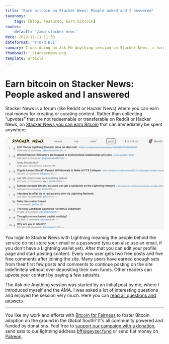 ```yaml
---
title: "Earn bitcoin on Stacker News: People asked and I answered"
taxonomy:
    tags: [Blog, Features, Earn bitcoin]
routes:
    default: '/ama-stacker-news'
date: 2022-11-11 11:30
dateformat: 'Y-m-d H:i'
summary: I was doing an Ask Me Anything session on Stacker News, a forum (like Reddit or Hacker News) where you can earn real money for creating or curating content. I was asked a lot of interesting questions and enjoyed the session very much.
thumbnail: _stackernews.png
template: article
---
```


# Earn bitcoin on Stacker News: People asked and I answered

Stacker News is a forum (like Reddit or Hacker News) where you can earn real money for creating or curating content. Rather than collecting “upvotes” that are not redeemable or transferable on Reddit or Hacker News, on [Stacker News you can earn Bitcoin](https://stacker.news) that can immediately be spent anywhere.

![](_stackernews.png)

You login to Stacker News with Lightning meaning the people behind the service do not store your email or a password (you can also use an email, if you don't have a Lightning wallet yet). After that you can edit your profile page and start posting content. Every new user gets two free posts and five free comments after joining the site. Many users have earned enough sats from their first few posts and comments to continue posting on the site indefinitely without ever depositing their own funds. Other readers can upvote your content by paying a few satoshis. 

The Ask me Anything session was started by an initial post by me, where I introduced myself and the AMA. I was asked a lot of interesting questions and enjoyed the session very much. Here you can [read all questions and answers](https://stacker.news/items/92142).

---
You like my work and efforts with [Bitcoin for Fairness](https://bffbtc.org) to foster Bitcoin adoption on the ground in the Global South? It's all community powered and funded by donations. Feel free to [support our campaign with a donation](https://anita.link/geyser), send sats to our lightning address bff@geyser.fund or send fiat money on [Patreon](https://patreon.com/anitaposch).